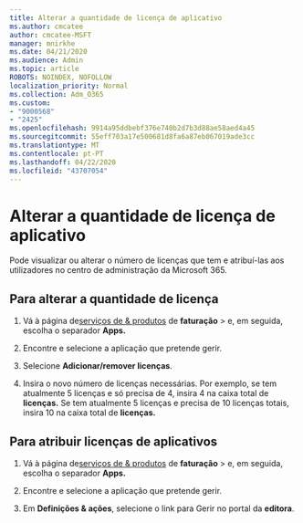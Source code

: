 ```yaml
---
title: Alterar a quantidade de licença de aplicativo
ms.author: cmcatee
author: cmcatee-MSFT
manager: mnirkhe
ms.date: 04/21/2020
ms.audience: Admin
ms.topic: article
ROBOTS: NOINDEX, NOFOLLOW
localization_priority: Normal
ms.collection: Adm_O365
ms.custom:
- "9000568"
- "2425"
ms.openlocfilehash: 9914a95ddbebf376e740b2d7b3d88ae58aed4a45
ms.sourcegitcommit: 55eff703a17e500681d8fa6a87eb067019ade3cc
ms.translationtype: MT
ms.contentlocale: pt-PT
ms.lasthandoff: 04/22/2020
ms.locfileid: "43707054"
---
```

# <a name="change-app-license-quantity"></a>Alterar a quantidade de licença de aplicativo

Pode visualizar ou alterar o número de licenças que tem e atribuí-las aos utilizadores no centro de administração da Microsoft 365. 

## <a name="to-change-license-quantity"></a>Para alterar a quantidade de licença

1. Vá à página de[serviços de & produtos](https://go.microsoft.com/fwlink/p/?linkid=842054) de **faturação** > e, em seguida, escolha o separador **Apps.**

2. Encontre e selecione a aplicação que pretende gerir.  

3. Selecione **Adicionar/remover licenças**.

4. Insira o novo número de licenças necessárias. Por exemplo, se tem atualmente 5 licenças e só precisa de 4, insira 4 na caixa total de **licenças.** Se tem atualmente 5 licenças e precisa de 10 licenças totais, insira 10 na caixa total de **licenças.**

## <a name="to-assign-app-licenses"></a>Para atribuir licenças de aplicativos

1. Vá à página de[serviços de & produtos](https://go.microsoft.com/fwlink/p/?linkid=842054) de **faturação** > e, em seguida, escolha o separador **Apps.**

2. Encontre e selecione a aplicação que pretende gerir.  

3. Em **Definições & ações**, selecione o link para Gerir no portal da **editora**.